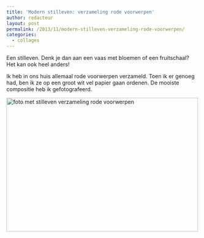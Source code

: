 ```yaml
---
title: 'Modern stilleven: verzameling rode voorwerpen'
author: redacteur
layout: post
permalink: /2013/11/modern-stilleven-verzameling-rode-voorwerpen/
categories:
  - collages
---
```

Een stilleven. Denk je dan aan een vaas met bloemen of een fruitschaal? Het kan ook heel anders!

Ik heb in ons huis allemaal rode voorwerpen verzameld. Toen ik er genoeg had, ben ik ze op een groot wit vel papier gaan ordenen. De mooiste compositie heb ik gefotografeerd.

<img class="aligncenter size-full wp-image-4928" src="/wordpress/wp-content/uploads/2013/11/foto_stilleven_rode_dingen.jpg" alt="foto met stilleven verzameling rode voorwerpen" width="500" height="350" />
